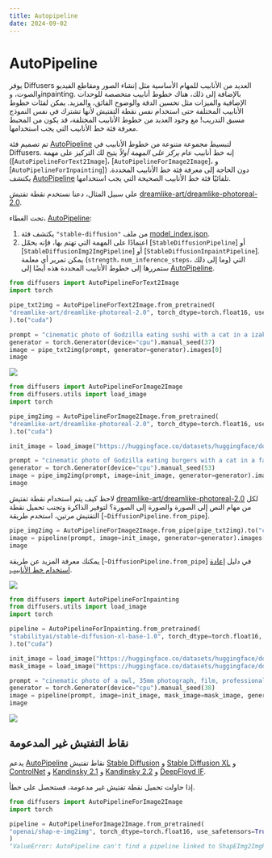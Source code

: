 ```yaml
---
title: Autopipeline
date: 2024-09-02
---
```


# AutoPipeline

يوفر Diffusers العديد من الأنابيب للمهام الأساسية مثل إنشاء الصور ومقاطع الفيديو والصوت، وinpainting. بالإضافة إلى ذلك، هناك خطوط أنابيب متخصصة للوحدات الإضافية والميزات مثل تحسين الدقة والوضوح الفائق، والمزيد. يمكن لفئات خطوط الأنابيب المختلفة حتى استخدام نفس نقطة التفتيش لأنها تشترك في نفس النموذج مسبق التدريب! مع وجود العديد من خطوط الأنابيب المختلفة، قد يكون من المحبط معرفة فئة خط الأنابيب التي يجب استخدامها.

تم تصميم فئة [AutoPipeline](../api/pipelines/auto_pipeline) لتبسيط مجموعة متنوعة من خطوط الأنابيب في Diffusers. إنه خط أنابيب عام *يركز على المهمة أولاً* يتيح لك التركيز على مهمة ([`AutoPipelineForText2Image`]، [`AutoPipelineForImage2Image`]، و [`AutoPipelineForInpainting`]) دون الحاجة إلى معرفة فئة خط الأنابيب المحددة. يكتشف [AutoPipeline](../api/pipelines/auto_pipeline) تلقائيًا فئة خط الأنابيب الصحيحة التي يجب استخدامها.

على سبيل المثال، دعنا نستخدم نقطة تفتيش [dreamlike-art/dreamlike-photoreal-2.0](https://hf.co/dreamlike-art/dreamlike-photoreal-2.0).

تحت الغطاء، [AutoPipeline](../api/pipelines/auto_pipeline):

1. يكتشف فئة `"stable-diffusion"` من ملف [model_index.json](https://hf.co/dreamlike-art/dreamlike-photoreal-2.0/blob/main/model_index.json).
2. اعتمادًا على المهمة التي تهتم بها، فإنه يحمّل [`StableDiffusionPipeline`] أو [`StableDiffusionImg2ImgPipeline`] أو [`StableDiffusionInpaintPipeline`]. يمكن تمرير أي معلمة (`strength`، `num_inference_steps`، وما إلى ذلك) التي ستمررها إلى خطوط الأنابيب المحددة هذه أيضًا إلى [AutoPipeline](../api/pipelines/auto_pipeline).

<hfoptions id="autopipeline">
<hfoption id="text-to-image">

```py
from diffusers import AutoPipelineForText2Image
import torch

pipe_txt2img = AutoPipelineForText2Image.from_pretrained(
"dreamlike-art/dreamlike-photoreal-2.0", torch_dtype=torch.float16, use_safetensors=True
).to("cuda")

prompt = "cinematic photo of Godzilla eating sushi with a cat in a izakaya, 35mm photograph, film, professional, 4k, highly detailed"
generator = torch.Generator(device="cpu").manual_seed(37)
image = pipe_txt2img(prompt, generator=generator).images[0]
image
```

<div class="flex justify-center">
<img src="https://huggingface.co/datasets/huggingface/documentation-images/resolve/main/diffusers/autopipeline-text2img.png"/>
</div>

</hfoption>
<hfoption id="image-to-image">

```py
from diffusers import AutoPipelineForImage2Image
from diffusers.utils import load_image
import torch

pipe_img2img = AutoPipelineForImage2Image.from_pretrained(
"dreamlike-art/dreamlike-photoreal-2.0", torch_dtype=torch.float16, use_safetensors=True
).to("cuda")

init_image = load_image("https://huggingface.co/datasets/huggingface/documentation-images/resolve/main/diffusers/autopipeline-text2img.png")

prompt = "cinematic photo of Godzilla eating burgers with a cat in a fast food restaurant, 35mm photograph, film, professional, 4k, highly detailed"
generator = torch.Generator(device="cpu").manual_seed(53)
image = pipe_img2img(prompt, image=init_image, generator=generator).images[0]
image
```

لاحظ كيف يتم استخدام نقطة تفتيش [dreamlike-art/dreamlike-photoreal-2.0](https://hf.co/dreamlike-art/dreamlike-photoreal-2.0) لكل من مهام النص إلى الصورة والصورة إلى الصورة؟ لتوفير الذاكرة وتجنب تحميل نقطة التفتيش مرتين، استخدم طريقة [`~DiffusionPipeline.from_pipe`].

```py
pipe_img2img = AutoPipelineForImage2Image.from_pipe(pipe_txt2img).to("cuda")
image = pipeline(prompt, image=init_image, generator=generator).images[0]
image
```

يمكنك معرفة المزيد عن طريقة [`~DiffusionPipeline.from_pipe`] في دليل [إعادة استخدام خط الأنابيب](../using-diffusers/loading#reuse-a-pipeline).

<div class="flex justify-center">
<img src="https://huggingface.co/datasets/huggingface/documentation-images/resolve/main/diffusers/autopipeline-img2img.png"/>
</div>

</hfoption>
<hfoption id="inpainting">

```py
from diffusers import AutoPipelineForInpainting
from diffusers.utils import load_image
import torch

pipeline = AutoPipelineForInpainting.from_pretrained(
"stabilityai/stable-diffusion-xl-base-1.0", torch_dtype=torch.float16, use_safetensors=True
).to("cuda")

init_image = load_image("https://huggingface.co/datasets/huggingface/documentation-images/resolve/main/diffusers/autopipeline-img2img.png")
mask_image = load_image("https://huggingface.co/datasets/huggingface/documentation-images/resolve/main/diffusers/autopipeline-mask.png")

prompt = "cinematic photo of a owl, 35mm photograph, film, professional, 4k, highly detailed"
generator = torch.Generator(device="cpu").manual_seed(38)
image = pipeline(prompt, image=init_image, mask_image=mask_image, generator=generator, strength=0.4).images[0]
image
```

<div class="flex justify-center">
<img src="https://huggingface.co/datasets/huggingface/documentation-images/resolve/main/diffusers/autopipeline-inpaint.png"/>
</div>

</hfoption>
</hfoptions>

## نقاط التفتيش غير المدعومة

يدعم [AutoPipeline](../api/pipelines/auto_pipeline) نقاط تفتيش [Stable Diffusion](../api/pipelines/stable_diffusion/overview) و [Stable Diffusion XL](../api/pipelines/stable_diffusion/stable_diffusion_xl) و [ControlNet](../api/pipelines/controlnet) و [Kandinsky 2.1](../api/pipelines/kandinsky.md) و [Kandinsky 2.2](../api/pipelines/kandinsky_v22) و [DeepFloyd IF](../api/pipelines/deepfloyd_if).

إذا حاولت تحميل نقطة تفتيش غير مدعومة، فستحصل على خطأ.

```py
from diffusers import AutoPipelineForImage2Image
import torch

pipeline = AutoPipelineForImage2Image.from_pretrained(
"openai/shap-e-img2img", torch_dtype=torch.float16, use_safetensors=True
)
"ValueError: AutoPipeline can't find a pipeline linked to ShapEImg2ImgPipeline for None"
```